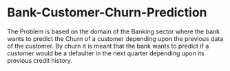 <h1>Bank-Customer-Churn-Prediction</h1>
The Problem is based on the domain of the Banking sector where the bank wants to predict the Churn of a customer depending upon the previous data of the customer. By churn it is meant that the bank wants to predict if a customer would be a defaulter in the next quarter depending upon its previous credit history.
